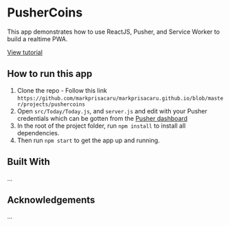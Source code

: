 # PusherCoins

This app demonstrates how to use ReactJS, Pusher, and Service Worker to build a realtime PWA.

[View tutorial](https://pusher.com/tutorials/pwa-react)

## How to run this app

1. Clone the repo - Follow this link `https://github.com/markprisacaru/markprisacaru.github.io/blob/master/projects/pushercoins`
2. Open `src/Today/Today.js`, and `server.js` and edit with your Pusher credentials which can be gotten from the [Pusher dashboard](https://pusher.com)
3. In the root of the project folder, run `npm install` to install all dependencies.
4. Then run `npm start` to get the app up and running.

## Built With

...

## Acknowledgements

...
